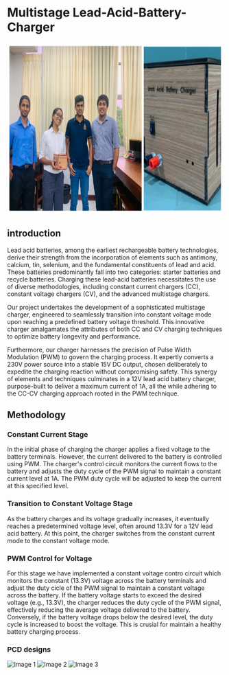 # Multistage Lead-Acid-Battery-Charger
<img src =lead-acid.png height="400">

## introduction

Lead acid batteries, among the earliest rechargeable battery technologies, derive their strength from the incorporation of elements such as antimony, calcium, tin, selenium, and the fundamental constituents of lead and acid. These batteries predominantly fall into two categories: starter batteries and recycle batteries. Charging these lead-acid batteries necessitates the use of diverse methodologies, including constant current chargers (CC), constant voltage chargers (CV), and the advanced multistage chargers.

Our project undertakes the development of a sophisticated multistage charger, engineered to seamlessly transition into constant voltage mode upon reaching a predefined battery voltage threshold. This innovative charger amalgamates the attributes of both CC and CV charging techniques to optimize battery longevity and performance.

Furthermore, our charger harnesses the precision of Pulse Width Modulation (PWM) to govern the charging process. It expertly converts a 230V power source into a stable 15V DC output, chosen deliberately to expedite the charging reaction without compromising safety. This synergy of elements and techniques culminates in a 12V lead acid battery charger, purpose-built to deliver a maximum current of 1A, all the while adhering to the CC-CV charging approach rooted in the PWM technique.

## Methodology
### Constant Current Stage
In the initial phase of charging the charger applies a fixed voltage to the battery terminals. However, the current delivered to the battery is controlled using PWM. The charger's control circuit monitors the current flows to the battery and adjusts the duty cycle of the PWM signal to maintain a constant current level at 1A. The PWM duty cycle will be adjusted to keep the current at this specified level.

### Transition to Constant Voltage Stage
As the battery charges and its voltage gradually increases, it eventually reaches a predetermined voltage level, often around 13.3V for a 12V lead acid battery. At this point, the charger switches from the constant current mode to the constant voltage mode. 

### PWM Control for Voltage
For this stage we have implemented a constant voltage contro circuit which monitors the constant (13.3V) voltage across the battery terminals and adjust the duty cicle of the PWM signal to maintain a constant voltage across the battery. If the battery voltage starts to exceed the desired voltage (e.g., 13.3V), the charger reduces the duty cycle of the PWM signal, effectively reducing the average voltage delivered to the battery. Conversely, if the battery voltage drops below the desired level, the duty cycle is increased to boost the voltage. This is crusial for maintain a healthy battery charging process.

### PCD designs
![Image 1](image1.jpg) ![Image 2](image2.jpg) ![Image 3](image3.jpg)


